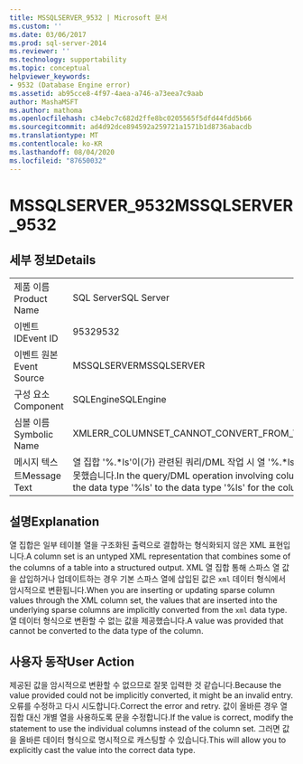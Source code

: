 ```yaml
---
title: MSSQLSERVER_9532 | Microsoft 문서
ms.custom: ''
ms.date: 03/06/2017
ms.prod: sql-server-2014
ms.reviewer: ''
ms.technology: supportability
ms.topic: conceptual
helpviewer_keywords:
- 9532 (Database Engine error)
ms.assetid: ab95cce8-4f97-4aea-a746-a73eea7c9aab
author: MashaMSFT
ms.author: mathoma
ms.openlocfilehash: c34ebc7c682d2ffe8bc0205565f5dfd44fdd5b66
ms.sourcegitcommit: ad4d92dce894592a259721a1571b1d8736abacdb
ms.translationtype: MT
ms.contentlocale: ko-KR
ms.lasthandoff: 08/04/2020
ms.locfileid: "87650032"
---
```

# <a name="mssqlserver_9532"></a><span data-ttu-id="04810-102">MSSQLSERVER_9532</span><span class="sxs-lookup"><span data-stu-id="04810-102">MSSQLSERVER_9532</span></span>
    
## <a name="details"></a><span data-ttu-id="04810-103">세부 정보</span><span class="sxs-lookup"><span data-stu-id="04810-103">Details</span></span>  
  
|||  
|-|-|  
|<span data-ttu-id="04810-104">제품 이름</span><span class="sxs-lookup"><span data-stu-id="04810-104">Product Name</span></span>|<span data-ttu-id="04810-105">SQL Server</span><span class="sxs-lookup"><span data-stu-id="04810-105">SQL Server</span></span>|  
|<span data-ttu-id="04810-106">이벤트 ID</span><span class="sxs-lookup"><span data-stu-id="04810-106">Event ID</span></span>|<span data-ttu-id="04810-107">9532</span><span class="sxs-lookup"><span data-stu-id="04810-107">9532</span></span>|  
|<span data-ttu-id="04810-108">이벤트 원본</span><span class="sxs-lookup"><span data-stu-id="04810-108">Event Source</span></span>|<span data-ttu-id="04810-109">MSSQLSERVER</span><span class="sxs-lookup"><span data-stu-id="04810-109">MSSQLSERVER</span></span>|  
|<span data-ttu-id="04810-110">구성 요소</span><span class="sxs-lookup"><span data-stu-id="04810-110">Component</span></span>|<span data-ttu-id="04810-111">SQLEngine</span><span class="sxs-lookup"><span data-stu-id="04810-111">SQLEngine</span></span>|  
|<span data-ttu-id="04810-112">심볼 이름</span><span class="sxs-lookup"><span data-stu-id="04810-112">Symbolic Name</span></span>|<span data-ttu-id="04810-113">XMLERR_COLUMNSET_CANNOT_CONVERT_FROM_TO</span><span class="sxs-lookup"><span data-stu-id="04810-113">XMLERR_COLUMNSET_CANNOT_CONVERT_FROM_TO</span></span>|  
|<span data-ttu-id="04810-114">메시지 텍스트</span><span class="sxs-lookup"><span data-stu-id="04810-114">Message Text</span></span>|<span data-ttu-id="04810-115">열 집합 '%.\*ls'이(가) 관련된 쿼리/DML 작업 시 열 '%.\*ls'의 데이터 형식 '%ls'을(를) 데이터 형식 '%ls'(으)로 변환하지 못했습니다.</span><span class="sxs-lookup"><span data-stu-id="04810-115">In the query/DML operation involving  column set '%.\*ls', conversion failed when converting from the data type '%ls' to the data type '%ls' for the column '%.\*ls'.</span></span>|  
  
## <a name="explanation"></a><span data-ttu-id="04810-116">설명</span><span class="sxs-lookup"><span data-stu-id="04810-116">Explanation</span></span>  
 <span data-ttu-id="04810-117">열 집합은 일부 테이블 열을 구조화된 출력으로 결합하는 형식화되지 않은 XML 표현입니다.</span><span class="sxs-lookup"><span data-stu-id="04810-117">A column set is an untyped XML representation that combines some of the columns of a table into a structured output.</span></span> <span data-ttu-id="04810-118">XML 열 집합 통해 스파스 열 값을 삽입하거나 업데이트하는 경우 기본 스파스 열에 삽입된 값은 `xml` 데이터 형식에서 암시적으로 변환됩니다.</span><span class="sxs-lookup"><span data-stu-id="04810-118">When you are inserting or updating sparse column values through the XML column set, the values that are inserted into the underlying sparse columns are implicitly converted from the `xml` data type.</span></span> <span data-ttu-id="04810-119">열 데이터 형식으로 변환할 수 없는 값을 제공했습니다.</span><span class="sxs-lookup"><span data-stu-id="04810-119">A value was provided that cannot be converted to the data type of the column.</span></span>  
  
## <a name="user-action"></a><span data-ttu-id="04810-120">사용자 동작</span><span class="sxs-lookup"><span data-stu-id="04810-120">User Action</span></span>  
 <span data-ttu-id="04810-121">제공된 값을 암시적으로 변환할 수 없으므로 잘못 입력한 것 같습니다.</span><span class="sxs-lookup"><span data-stu-id="04810-121">Because the value provided could not be implicitly converted, it might be an invalid entry.</span></span> <span data-ttu-id="04810-122">오류를 수정하고 다시 시도합니다.</span><span class="sxs-lookup"><span data-stu-id="04810-122">Correct the error and retry.</span></span> <span data-ttu-id="04810-123">값이 올바른 경우 열 집합 대신 개별 열을 사용하도록 문을 수정합니다.</span><span class="sxs-lookup"><span data-stu-id="04810-123">If the value is correct, modify the statement to use the individual columns instead of the column set.</span></span> <span data-ttu-id="04810-124">그러면 값을 올바른 데이터 형식으로 명시적으로 캐스팅할 수 있습니다.</span><span class="sxs-lookup"><span data-stu-id="04810-124">This will allow you to explicitly cast the value into the correct data type.</span></span>  
  
  
